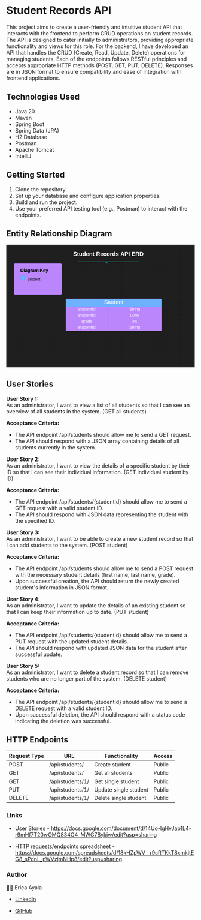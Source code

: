# Student Records API 

This project aims to create a user-friendly and intuitive student API that interacts with the frontend to perform CRUD operations on student records. The API is designed to cater initially to administrators, providing appropriate functionality and views for this role. For the backend, I have developed an API that handles the CRUD (Create, Read, Update, Delete) operations for managing students. Each of the endpoints follows RESTful principles and accepts appropriate HTTP methods (POST, GET, PUT, DELETE). Responses are in JSON format to ensure compatibility and ease of integration with frontend applications. 


## Technologies Used

* Java 20 
* Maven
* Spring Boot
* Spring Data (JPA)
* H2 Database
* Postman 
* Apache Tomcat 
* IntelliJ


## Getting Started

1. Clone the repository.
2. Set up your database and configure application properties.
3. Build and run the project.
4. Use your preferred API testing tool (e.g., Postman) to interact with the endpoints. 


## Entity Relationship Diagram

<img src="./images/StudentRecordsERD.png" alt="ERD">



## User Stories

<b>User Story 1:</b>
<br>
As an administrator, I want to view a list of all students so that I can see an overview of all students in the system. (GET all students)

<b>Acceptance Criteria:</b>
<br>
* The API endpoint /api/students should allow me to send a GET request. 
* The API should respond with a JSON array containing details of all students currently in the system.


<b>User Story 2:</b>
<br>
As an administrator, I want to view the details of a specific student by their ID so that I can see their individual information. (GET individual student by ID)

<b>Acceptance Criteria:</b>
<br>
* The API endpoint /api/students/{studentId} should allow me to send a GET request with a valid student ID. 
* The API should respond with JSON data representing the student with the specified ID.


<b>User Story 3:</b>
<br>
As an administrator, I want to be able to create a new student record so that I can add students to the system. (POST student)

<b>Acceptance Criteria:</b>
<br>
* The API endpoint /api/students should allow me to send a POST request with the necessary student details (first name, last name, grade). 
* Upon successful creation, the API should return the newly created student's information in JSON format.


<b>User Story 4:</b>
<br>
As an administrator, I want to update the details of an existing student so that I can keep their information up to date. (PUT student)

<b>Acceptance Criteria:</b>
<br>
* The API endpoint /api/students/{studentId} should allow me to send a PUT request with the updated student details. 
* The API should respond with updated JSON data for the student after successful update.


<b>User Story 5:</b>
<br>
As an administrator, I want to delete a student record so that I can remove students who are no longer part of the system. (DELETE student)

<b>Acceptance Criteria:</b>
<br>
* The API endpoint /api/students/{studentId} should allow me to send a DELETE request with a valid student ID. 
* Upon successful deletion, the API should respond with a status code indicating the deletion was successful.



## HTTP Endpoints

| Request Type    | URL                    | Functionality                 | Access    | 
|-----------------|------------------------|-------------------------------|-----------|
| POST            | /api/students/         | Create student                | Public    |
| GET             | /api/students/         | Get all students              | Public    |
| GET             | /api/students/1/       | Get single student            | Public    |
| PUT             | /api/students/1/       | Update single student         | Public    |
| DELETE          | /api/students/1/       | Delete single student         | Public    |



### Links
* User Stories - https://docs.google.com/document/d/14Uo-IgHvJab1L4-r9mHf7T20wOMQ834O4_MWG7Bykiw/edit?usp=sharing 

* HTTP requests/endpoints spreadsheet - https://docs.google.com/spreadsheets/d/18kHZpWV__r9cRTKkT8xmkjtEG8_sPdnL_pWVzjmNHp8/edit?usp=sharing 



### Author

:woman_technologist: Erica Ayala

* [LinkedIn](https://www.linkedin.com/in/ayalavirtual)

* [GitHub](https://www.github.com/AyalaVirtual) 



